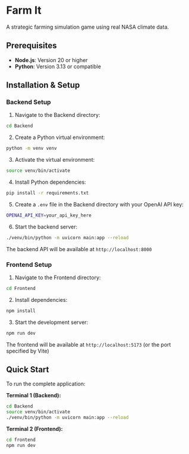 # Farm It

A strategic farming simulation game using real NASA climate data.

## Prerequisites

- **Node.js**: Version 20 or higher
- **Python**: Version 3.13 or compatible

## Installation & Setup

### Backend Setup

1. Navigate to the Backend directory:
```bash
cd Backend
```

2. Create a Python virtual environment:
```bash
python -m venv venv
```

3. Activate the virtual environment:
```bash
source venv/bin/activate
```

4. Install Python dependencies:
```bash
pip install -r requirements.txt
```

5. Create a `.env` file in the Backend directory with your OpenAI API key:
```bash
OPENAI_API_KEY=your_api_key_here
```

6. Start the backend server:
```bash
./venv/bin/python -m uvicorn main:app --reload
```

The backend API will be available at `http://localhost:8000`

### Frontend Setup

1. Navigate to the Frontend directory:
```bash
cd Frontend
```

2. Install dependencies:
```bash
npm install
```

3. Start the development server:
```bash
npm run dev
```

The frontend will be available at `http://localhost:5173` (or the port specified by Vite)

## Quick Start

To run the complete application:

**Terminal 1 (Backend):**
```bash
cd Backend
source venv/bin/activate
./venv/bin/python -m uvicorn main:app --reload
```

**Terminal 2 (Frontend):**
```bash
cd frontend
npm run dev
```